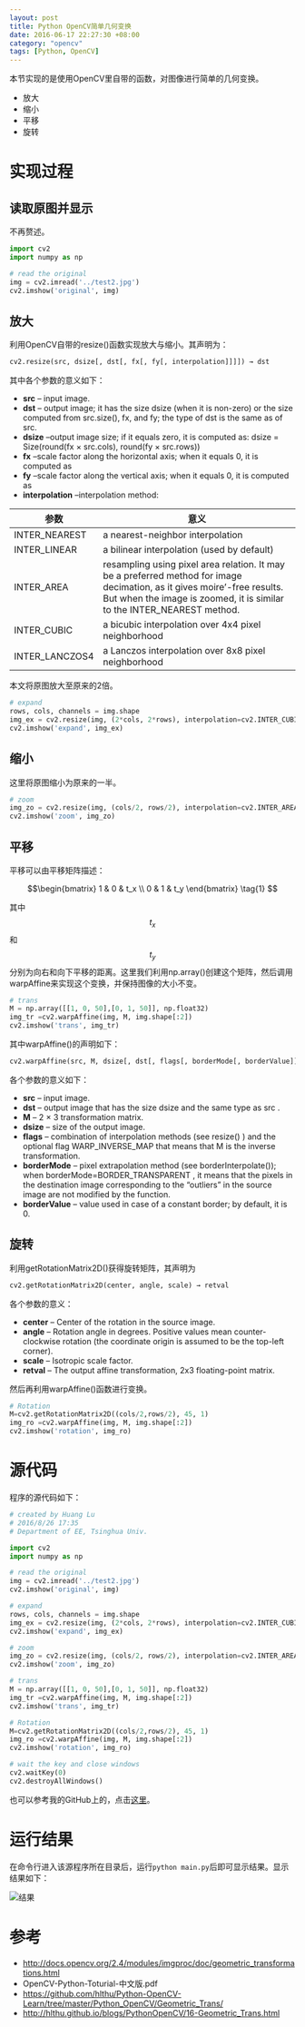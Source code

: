 ```yaml
---
layout: post
title: Python OpenCV简单几何变换
date: 2016-06-17 22:27:30 +08:00
category: "opencv"
tags: [Python, OpenCV]
---
```





本节实现的是使用OpenCV里自带的函数，对图像进行简单的几何变换。

- 放大
- 缩小
- 平移
- 旋转


# 实现过程

## 读取原图并显示
不再赘述。

``` python
import cv2
import numpy as np

# read the original
img = cv2.imread('../test2.jpg')
cv2.imshow('original', img)
```

## 放大
利用OpenCV自带的resize()函数实现放大与缩小。其声明为：

```python
cv2.resize(src, dsize[, dst[, fx[, fy[, interpolation]]]]) → dst
```
其中各个参数的意义如下：

- **src** – input image.
- **dst** – output image; it has the size dsize (when it is non-zero) or the size computed from src.size(), fx, and fy; the type of dst is the same as of src.
- **dsize** –output image size; if it equals zero, it is computed as:
dsize = Size(round(fx × src.cols), round(fy × src.rows))
- **fx** –scale factor along the horizontal axis; when it equals 0, it is computed as
- **fy** –scale factor along the vertical axis; when it equals 0, it is computed as
- **interpolation** –interpolation method:

| 参数 | 意义 |
|--------|--------|
|INTER_NEAREST | a nearest-neighbor interpolation|
|INTER_LINEAR | a bilinear interpolation (used by default)|
|INTER_AREA | resampling using pixel area relation. It may be a preferred method for image decimation, as it gives moire’-free results. But when the image is zoomed, it is similar to the INTER_NEAREST method.|
|INTER_CUBIC | a bicubic interpolation over 4x4 pixel neighborhood|
|INTER_LANCZOS4 | a Lanczos interpolation over 8x8 pixel neighborhood|

本文将原图放大至原来的2倍。

```python
# expand
rows, cols, channels = img.shape
img_ex = cv2.resize(img, (2*cols, 2*rows), interpolation=cv2.INTER_CUBIC)
cv2.imshow('expand', img_ex)
```

## 缩小
这里将原图缩小为原来的一半。

```python
# zoom
img_zo = cv2.resize(img, (cols/2, rows/2), interpolation=cv2.INTER_AREA)
cv2.imshow('zoom', img_zo)
```

## 平移
平移可以由平移矩阵描述：

$$\begin{bmatrix}
   1 & 0 & t_x \\
   0 & 1 & t_y 
  \end{bmatrix} \tag{1}
$$

其中$$t_x$$和$$t_y$$分别为向右和向下平移的距离。这里我们利用np.array()创建这个矩阵，然后调用warpAffine来实现这个变换，并保持图像的大小不变。

```python
# trans
M = np.array([[1, 0, 50],[0, 1, 50]], np.float32)
img_tr =cv2.warpAffine(img, M, img.shape[:2])
cv2.imshow('trans', img_tr)
```

其中warpAffine()的声明如下：

```python
cv2.warpAffine(src, M, dsize[, dst[, flags[, borderMode[, borderValue]]]]) → dst
```

各个参数的意义如下：

- **src** – input image.
- **dst** – output image that has the size dsize and the same type as src .
- **M** – 2 × 3 transformation matrix.
- **dsize** – size of the output image.
- **flags** – combination of interpolation methods (see resize() ) and the optional flag WARP_INVERSE_MAP that means that M is the inverse transformation.
- **borderMode** – pixel extrapolation method (see borderInterpolate()); when borderMode=BORDER_TRANSPARENT , it means that the pixels in the destination image corresponding to the “outliers” in the source image are not modified by the function.
- **borderValue** – value used in case of a constant border; by default, it is 0.

## 旋转
利用getRotationMatrix2D()获得旋转矩阵，其声明为

```python
cv2.getRotationMatrix2D(center, angle, scale) → retval
```
各个参数的意义：

- **center** – Center of the rotation in the source image.
- **angle** – Rotation angle in degrees. Positive values mean counter-clockwise rotation (the coordinate origin is assumed to be the top-left corner).
- **scale** – Isotropic scale factor.
- **retval** – The output affine transformation, 2x3 floating-point matrix.

然后再利用warpAffine()函数进行变换。

```python
# Rotation
M=cv2.getRotationMatrix2D((cols/2,rows/2), 45, 1)
img_ro =cv2.warpAffine(img, M, img.shape[:2])
cv2.imshow('rotation', img_ro)
```


# 源代码
程序的源代码如下：

```python
# created by Huang Lu
# 2016/8/26 17:35
# Department of EE, Tsinghua Univ.

import cv2
import numpy as np

# read the original
img = cv2.imread('../test2.jpg')
cv2.imshow('original', img)

# expand
rows, cols, channels = img.shape
img_ex = cv2.resize(img, (2*cols, 2*rows), interpolation=cv2.INTER_CUBIC)
cv2.imshow('expand', img_ex)

# zoom
img_zo = cv2.resize(img, (cols/2, rows/2), interpolation=cv2.INTER_AREA)
cv2.imshow('zoom', img_zo)

# trans
M = np.array([[1, 0, 50],[0, 1, 50]], np.float32)
img_tr =cv2.warpAffine(img, M, img.shape[:2])
cv2.imshow('trans', img_tr)

# Rotation
M=cv2.getRotationMatrix2D((cols/2,rows/2), 45, 1)
img_ro =cv2.warpAffine(img, M, img.shape[:2])
cv2.imshow('rotation', img_ro)

# wait the key and close windows
cv2.waitKey(0)
cv2.destroyAllWindows()
```

也可以参考我的GitHub上的，点击[这里](https://github.com/hlthu/Python-OpenCV-Learn/tree/master/Python_OpenCV/Geometric_Trans/)。

# 运行结果
在命令行进入该源程序所在目录后，运行`python main.py`后即可显示结果。显示结果如下：

![结果](https://raw.githubusercontent.com/hlthu/Python-OpenCV-Learn/master/Geometric_Trans/Screenshot.png)

# 参考
- http://docs.opencv.org/2.4/modules/imgproc/doc/geometric_transformations.html
- OpenCV-Python-Toturial-中文版.pdf
- https://github.com/hlthu/Python-OpenCV-Learn/tree/master/Python_OpenCV/Geometric_Trans/
- http://hlthu.github.io/blogs/PythonOpenCV/16-Geometric_Trans.html